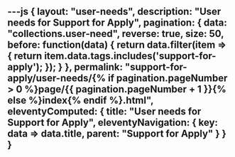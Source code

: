 ---js
{
  layout: "user-needs",
  description: "User needs for Support for Apply",
  pagination: {
    data: "collections.user-need",
    reverse: true,
    size: 50,
    before: function(data) {
      return data.filter(item => {
        return item.data.tags.includes('support-for-apply');
      });
    }
  },
  permalink: "support-for-apply/user-needs/{% if pagination.pageNumber > 0 %}page/{{ pagination.pageNumber + 1 }}{% else %}index{% endif %}.html",
  eleventyComputed: {
    title: "User needs for Support for Apply",
    eleventyNavigation: {
      key: data => data.title,
      parent: "Support for Apply"
    }
  }
}
---
